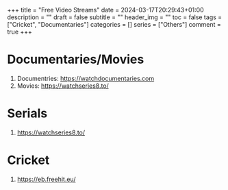 +++
title = "Free Video Streams"
date = 2024-03-17T20:29:43+01:00
description = ""
draft = false
subtitle = ""
header_img = ""
toc = false
tags = ["Cricket", "Documentaries"]
categories = []
series = ["Others"]
comment = true
+++

# Documentaries/Movies
1. Documentries: https://watchdocumentaries.com
2. Movies: https://watchseries8.to/

# Serials
1. https://watchseries8.to/

# Cricket
1. https://eb.freehit.eu/
